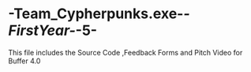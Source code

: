 # -Team_Cypherpunks.exe-_-FirstYear-_-5-
This file includes the Source Code ,Feedback Forms and Pitch Video for Buffer 4.0
